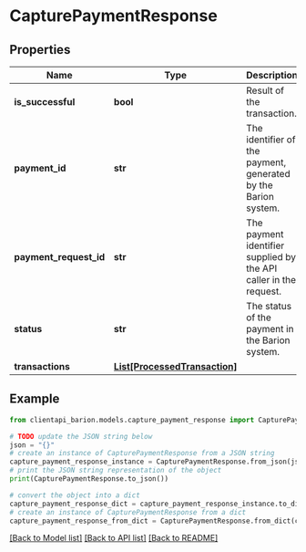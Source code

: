 # CapturePaymentResponse


## Properties

Name | Type | Description | Notes
------------ | ------------- | ------------- | -------------
**is_successful** | **bool** | Result of the transaction. | 
**payment_id** | **str** | The identifier of the payment, generated by the Barion system. | 
**payment_request_id** | **str** | The payment identifier supplied by the API caller in the request. | 
**status** | **str** | The status of the payment in the Barion system. | 
**transactions** | [**List[ProcessedTransaction]**](ProcessedTransaction.md) |  | 

## Example

```python
from clientapi_barion.models.capture_payment_response import CapturePaymentResponse

# TODO update the JSON string below
json = "{}"
# create an instance of CapturePaymentResponse from a JSON string
capture_payment_response_instance = CapturePaymentResponse.from_json(json)
# print the JSON string representation of the object
print(CapturePaymentResponse.to_json())

# convert the object into a dict
capture_payment_response_dict = capture_payment_response_instance.to_dict()
# create an instance of CapturePaymentResponse from a dict
capture_payment_response_from_dict = CapturePaymentResponse.from_dict(capture_payment_response_dict)
```
[[Back to Model list]](../README.md#documentation-for-models) [[Back to API list]](../README.md#documentation-for-api-endpoints) [[Back to README]](../README.md)


